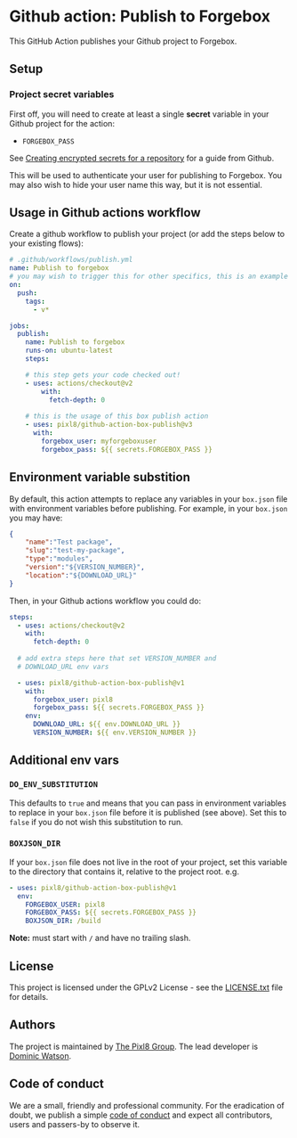# Github action: Publish to Forgebox

This GitHub Action publishes your Github project to Forgebox.

## Setup

### Project secret variables

First off, you will need to create at least a single **secret** variable in your Github project for the action:

* `FORGEBOX_PASS`

See [Creating encrypted secrets for a repository](https://docs.github.com/en/free-pro-team@latest/actions/reference/encrypted-secrets#creating-encrypted-secrets-for-a-repository) for a guide from Github.

This will be used to authenticate your user for publishing to Forgebox. You may also wish to hide your user name this way, but it is not essential.

## Usage in Github actions workflow

Create a github workflow to publish your project (or add the steps below to your existing flows):

```yml
# .github/workflows/publish.yml
name: Publish to forgebox
# you may wish to trigger this for other specifics, this is an example
on: 
  push:
    tags: 
      - v*

jobs:
  publish:
    name: Publish to forgebox
    runs-on: ubuntu-latest
    steps:

    # this step gets your code checked out!
    - uses: actions/checkout@v2
        with:
          fetch-depth: 0
    
    # this is the usage of this box publish action
    - uses: pixl8/github-action-box-publish@v3
      with:
      	forgebox_user: myforgeboxuser
      	forgebox_pass: ${{ secrets.FORGEBOX_PASS }}
```

## Environment variable substition

By default, this action attempts to replace any variables in your `box.json` file with environment variables before publishing. For example, in your `box.json` you may have:

```json
{
    "name":"Test package",
    "slug":"test-my-package",
    "type":"modules",
    "version":"${VERSION_NUMBER}",
    "location":"${DOWNLOAD_URL}"
}
```

Then, in your Github actions workflow you could do:

```yml
steps:
  - uses: actions/checkout@v2
    with:
      fetch-depth: 0
  
  # add extra steps here that set VERSION_NUMBER and 
  # DOWNLOAD_URL env vars

  - uses: pixl8/github-action-box-publish@v1
    with:
      forgebox_user: pixl8
      forgebox_pass: ${{ secrets.FORGEBOX_PASS }}
    env:
      DOWNLOAD_URL: ${{ env.DOWNLOAD_URL }}
      VERSION_NUMBER: ${{ env.VERSION_NUMBER }}
```

## Additional env vars

### `DO_ENV_SUBSTITUTION`

This defaults to `true` and means that you can pass in environment variables to replace in your `box.json` file before it is published (see above). Set this to `false` if you do not wish this substitution to run.

### `BOXJSON_DIR`

If your `box.json` file does not live in the root of your project, set this variable to the directory that contains it, relative to the project root. e.g.

```yml
- uses: pixl8/github-action-box-publish@v1
  env:
    FORGEBOX_USER: pixl8
    FORGEBOX_PASS: ${{ secrets.FORGEBOX_PASS }}
    BOXJSON_DIR: /build
```

**Note:** must start with `/` and have no trailing slash.

## License

This project is licensed under the GPLv2 License - see the [LICENSE.txt](https://github.com/pixl8/github-action-box-publish/blob/stable/LICENSE.txt) file for details.

## Authors

The project is maintained by [The Pixl8 Group](https://www.pixl8.co.uk). The lead developer is [Dominic Watson](https://github.com/DominicWatson).

## Code of conduct

We are a small, friendly and professional community. For the eradication of doubt, we publish a simple
 [code of conduct](https://github.com/pixl8/github-action-box-publish/blob/stable/CODE_OF_CONDUCT.md) and expect all contributors, users and passers-by to observe it.
